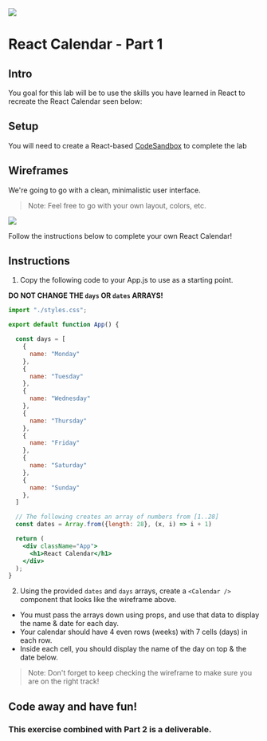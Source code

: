 <img src="https://images.unsplash.com/photo-1435527173128-983b87201f4d?ixlib=rb-1.2.1&ixid=MXwxMjA3fDB8MHxzZWFyY2h8Mnx8Y2FsZW5kYXJ8ZW58MHx8MHw%3D&auto=format&fit=crop&w=600&q=80">

# React Calendar - Part 1

## Intro

You goal for this lab will be to use the skills you have learned in React to recreate the React Calendar seen below:

## Setup

You will need to create a React-based [CodeSandbox](https://codesandbox.io/) to complete the lab

## Wireframes

We're going to go with a clean, minimalistic user interface.

> Note: Feel free to go with your own layout, colors, etc.

<img src="https://i.imgur.com/kG91EoR.png">

Follow the instructions below to complete your own React Calendar!

## Instructions

1. Copy the following code to your App.js to use as a starting point. 

  **DO NOT CHANGE THE `days` OR `dates` ARRAYS!**

  ```jsx
  import "./styles.css";

  export default function App() {

    const days = [
      {
        name: "Monday"
      },
      {
        name: "Tuesday"
      },
      {
        name: "Wednesday"
      },
      {
        name: "Thursday"
      },
      {
        name: "Friday"
      },
      {
        name: "Saturday"
      },
      {
        name: "Sunday"
      },
    ]

    // The following creates an array of numbers from [1..28]
    const dates = Array.from({length: 28}, (x, i) => i + 1)

    return (
      <div className="App">
        <h1>React Calendar</h1>
      </div>
    );
  }

  ```

2. Using the provided `dates` and `days` arrays, create a `<Calendar />` component that looks like the wireframe above.

  - You must pass the arrays down using props, and use that data to display the name & date for each day.
  - Your calendar should have 4 even rows (weeks) with 7 cells (days) in each row.
  - Inside each cell, you should display the name of the day on top & the date below.
  
  > Note: Don't forget to keep checking the wireframe to make sure you are on the right track!


## Code away and have fun!

### This exercise combined with Part 2 is a deliverable.
